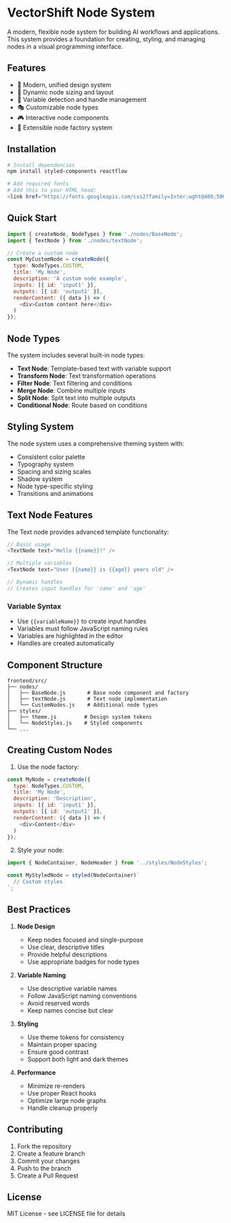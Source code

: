 # VectorShift Node System

A modern, flexible node system for building AI workflows and applications. This system provides a foundation for creating, styling, and managing nodes in a visual programming interface.

## Features

- 🎨 Modern, unified design system
- 🔄 Dynamic node sizing and layout
- 🎯 Variable detection and handle management
- 🎭 Customizable node types
- 🎮 Interactive node components
- 🎪 Extensible node factory system

## Installation

```bash
# Install dependencies
npm install styled-components reactflow

# Add required fonts
# Add this to your HTML head:
<link href="https://fonts.googleapis.com/css2?family=Inter:wght@400;500;600;700&family=Fira+Code:wght@400;500&display=swap" rel="stylesheet">
```

## Quick Start

```javascript
import { createNode, NodeTypes } from './nodes/BaseNode';
import { TextNode } from './nodes/textNode';

// Create a custom node
const MyCustomNode = createNode({
  type: NodeTypes.CUSTOM,
  title: 'My Node',
  description: 'A custom node example',
  inputs: [{ id: 'input1' }],
  outputs: [{ id: 'output1' }],
  renderContent: ({ data }) => (
    <div>Custom content here</div>
  )
});
```

## Node Types

The system includes several built-in node types:

- **Text Node**: Template-based text with variable support
- **Transform Node**: Text transformation operations
- **Filter Node**: Text filtering and conditions
- **Merge Node**: Combine multiple inputs
- **Split Node**: Split text into multiple outputs
- **Conditional Node**: Route based on conditions

## Styling System

The node system uses a comprehensive theming system with:

- Consistent color palette
- Typography system
- Spacing and sizing scales
- Shadow system
- Node type-specific styling
- Transitions and animations

## Text Node Features

The Text node provides advanced template functionality:

```javascript
// Basic usage
<TextNode text="Hello {{name}}!" />

// Multiple variables
<TextNode text="User {{name}} is {{age}} years old" />

// Dynamic handles
// Creates input handles for 'name' and 'age'
```

### Variable Syntax

- Use `{{variableName}}` to create input handles
- Variables must follow JavaScript naming rules
- Variables are highlighted in the editor
- Handles are created automatically

## Component Structure

```
frontend/src/
├── nodes/
│   ├── BaseNode.js       # Base node component and factory
│   ├── textNode.js       # Text node implementation
│   └── CustomNodes.js    # Additional node types
├── styles/
│   ├── theme.js         # Design system tokens
│   └── NodeStyles.js    # Styled components
└── ...
```

## Creating Custom Nodes

1. Use the node factory:
```javascript
const MyNode = createNode({
  type: NodeTypes.CUSTOM,
  title: 'My Node',
  description: 'Description',
  inputs: [{ id: 'input1' }],
  outputs: [{ id: 'output1' }],
  renderContent: ({ data }) => (
    <div>Content</div>
  )
});
```

2. Style your node:
```javascript
import { NodeContainer, NodeHeader } from '../styles/NodeStyles';

const MyStyledNode = styled(NodeContainer)`
  // Custom styles
`;
```

## Best Practices

1. **Node Design**
   - Keep nodes focused and single-purpose
   - Use clear, descriptive titles
   - Provide helpful descriptions
   - Use appropriate badges for node types

2. **Variable Naming**
   - Use descriptive variable names
   - Follow JavaScript naming conventions
   - Avoid reserved words
   - Keep names concise but clear

3. **Styling**
   - Use theme tokens for consistency
   - Maintain proper spacing
   - Ensure good contrast
   - Support both light and dark themes

4. **Performance**
   - Minimize re-renders
   - Use proper React hooks
   - Optimize large node graphs
   - Handle cleanup properly

## Contributing

1. Fork the repository
2. Create a feature branch
3. Commit your changes
4. Push to the branch
5. Create a Pull Request

## License

MIT License - see LICENSE file for details 